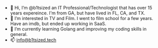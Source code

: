 - 👋 Hi, I’m @b1tsized an IT Professional/Technologist that has over 15 years expereince. I'm from GA, but have lived in FL, CA, and TX.
- 👀 I’m interested in TV and Film. I went to film school for a few years. Have an imdb, but ended up working in SaaS.
- 🌱 I’m currently learning Golang and improving my coding skills in general.
- 📫 info@b1tsized.tech

<!---
b1tsized/b1tsized is a ✨ special ✨ repository because its `README.md` (this file) appears on your GitHub profile.
You can click the Preview link to take a look at your changes.
--->
